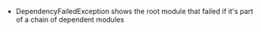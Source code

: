 *   DependencyFailedException shows the root module that failed if it's part of a chain of dependent modules
